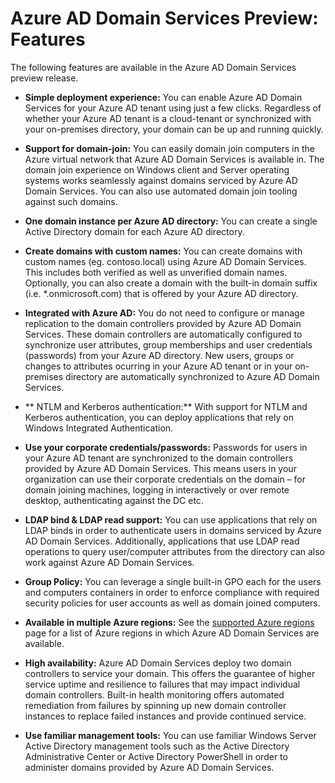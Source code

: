 <properties
	pageTitle="Azure Active Directory Domain Services preview: Features | Microsoft Azure"
	description="Features of Azure Active Directory Domain Services"
	services="active-directory-domain-services"
	documentationCenter=""
	authors="mahesh-unnikrishnan"
	manager="msmbaldwin"
	editor="curtand"/>

<tags
	ms.service="active-directory-domain-services"
	ms.workload="identity"
	ms.tgt_pltfrm="na"
	ms.devlang="na"
	ms.topic="article"
	ms.date="09/25/2015"
	ms.author="mahesh-unnikrishnan"/>
	
# Azure AD Domain Services Preview: Features
The following features are available in the Azure AD Domain Services preview release.

- **Simple deployment experience:** You can enable Azure AD Domain Services for your Azure AD tenant using just a few clicks. Regardless of whether your Azure AD tenant is a cloud-tenant or synchronized with your on-premises directory, your domain can be up and running quickly.

- **Support for domain-join:** You can easily domain join computers in the Azure virtual network that Azure AD Domain Services is available in. The domain join experience on Windows client and Server operating systems works seamlessly against domains serviced by Azure AD Domain Services. You can also use automated domain join tooling against such domains.

- **One domain instance per Azure AD directory:** You can create a single Active Directory domain for each Azure AD directory.

- **Create domains with custom names:** You can create domains with custom names (eg. contoso.local) using Azure AD Domain Services. This includes both verified as well as unverified domain names. Optionally, you can also create a domain with the built-in domain suffix (i.e. *.onmicrosoft.com) that is offered by your Azure AD directory.

- **Integrated with Azure AD:** You do not need to configure or manage replication to the domain controllers provided by Azure AD Domain Services. These domain controllers are automatically configured to synchronize user attributes, group memberships and user credentials (passwords) from your Azure AD directory. New users, groups or changes to attributes ocurring in your Azure AD tenant or in your on-premises directory are automatically synchronized to Azure AD Domain Services.

- ** NTLM and Kerberos authentication:** With support for NTLM and Kerberos authentication, you can deploy applications that rely on Windows Integrated Authentication.

- **Use your corporate credentials/passwords:** Passwords for users in your Azure AD tenant are synchronized to the domain controllers provided by Azure AD Domain Services. This means users in your organization can use their corporate credentials on the domain – for domain joining machines, logging in interactively or over remote desktop, authenticating against the DC etc.

- **LDAP bind & LDAP read support:** You can use applications that rely on LDAP binds in order to authenticate users in domains serviced by Azure AD Domain Services. Additionally, applications that use LDAP read operations to query user/computer attributes from the directory can also work against Azure AD Domain Services.

- **Group Policy:** You can leverage a single built-in GPO each for the users and computers containers in order to enforce compliance with required security policies for user accounts as well as domain joined computers.

- **Available in multiple Azure regions:** See the [supported Azure regions](active-directory-domain-services-regions.md) page for a list of Azure regions in which Azure AD Domain Services are available. 

- **High availability:** Azure AD Domain Services deploy two domain controllers to service your domain. This offers the guarantee of higher service uptime and resilience to failures that may impact individual domain controllers. Built-in health monitoring offers automated remediation from failures by spinning up new domain controller instances to replace failed instances and provide continued service.

- **Use familiar management tools:** You can use familiar Windows Server Active Directory management tools such as the Active Directory Administrative Center or Active Directory PowerShell in order to administer domains provided by Azure AD Domain Services.